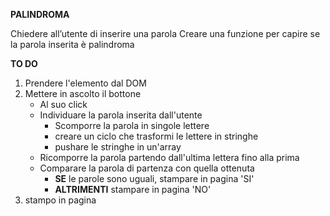 **PALINDROMA**

Chiedere all’utente di inserire una parola
Creare una funzione per capire se la parola inserita è palindroma

**TO DO**

1. Prendere l'elemento dal DOM
2. Mettere in ascolto il bottone
   - Al suo click
   - Individuare la parola inserita dall'utente
     - Scomporre la parola in singole lettere
     - creare un ciclo che trasformi le lettere in stringhe
     - pushare le stringhe in un'array
   - Ricomporre la parola partendo dall'ultima lettera fino alla prima
   - Comparare la parola di partenza con quella ottenuta
     - **SE** le parole sono uguali, stampare in pagina 'SI'
     - **ALTRIMENTI** stampare in pagina 'NO'
3. stampo in pagina
